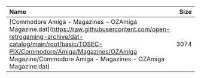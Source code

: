 |Name|Size|
|:---|---:|
|[Commodore Amiga - Magazines - OZAmiga Magazine.dat](https://raw.githubusercontent.com/open-retrogaming-archive/dat-catalog/main/root/basic/TOSEC-PIX/Commodore/Amiga/Magazines/OZAmiga Magazine/Commodore Amiga - Magazines - OZAmiga Magazine.dat)|3074|
